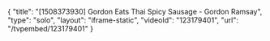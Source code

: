 {
    "title": "[1508373930] Gordon Eats Thai Spicy Sausage - Gordon Ramsay",
    "type": "solo",
    "layout": "iframe-static",
    "videoId": "123179401",
    "url": "\/tvpembed\/123179401"
}